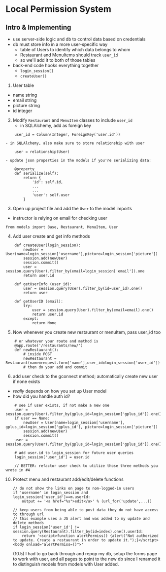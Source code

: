 # Local Permission System

## Intro & Implementing
- use server-side logic and db to control data based on credentials
- db must store info in a more user-specific way
	- table of Users to identify which data belongs to whom
	- Restaurant and MenuItems should track `user_id`
	- so we'll add it to both of those tables
- back-end code hooks everything together
	- `login_session[]`
	- `createUser()`

1. User table
- name string
- email string
- picture string
- id integer

2. Modify `Restaurant` and `MenuItem` classes to include `user_id`
	- in SQLAlchemy, add as foreign key
```
	user_id = Column(Integer, ForeignKey('user.id'))
```
	- in SQLAlchemy, also make sure to store relationship with user
```
	user = relationship(User)
```
	- update json properties in the models if you're serializing data:
```
	@property
	def serialize(self):
		return {
			'id': self.id,
			...
			...
			'user': self.user
		}
```

3. Open up project file and add the `User` to the model imports
- instructor is relying on email for checking user
```
from models import Base, Restaurant, MenuItem, User
```

4. Add user create and get info methods

```
	def createUser(login_session):
		newUser = User(name=login_session['username'],picture=login_session['picture'])
		session.add(newUser)
		session.commit()
		user = session.query(User).filter_by(email=login_session['email']).one
		return user.id

	def getUserInfo (user_id):
		user = session.query(User).filter_by(id=user_id).one()
		return user

	def getUserID (email):
		try:
			user = session.query(User).filter_by(email=email).one()
			return user.id
		except:
			return None
```

5. Now whenever you create new restaurant or menuItem, pass user_id too
```
	# or whatever your route and method is
	@app.route('/restaurants/new/')
	def newRestaurant():
		# inside POST
		newRestaurant = Restaurant(name=request.form['name'],user_id=login_session['user_id'])
		# then do your add and commit
```

6. add user check to the gconnect method; automatically create new user if none exists
- *really* depends on how you set up User model
- how did you handle auth id?
```
	# see if user exists, if not make a new one
	user = session.query(User).filter_by(gplus_id=login_session['gplus_id']).one()
	if user == None:
		newUser = User(name=login_session['username'], gplus_id=login_session['gplus_id'], picture=login_session['picture'])
		session.add(newUser)
		session.commit()
	user = session.query(User).filter_by(gplus_id=login_session['gplus_id']).one()

	# add user.id to login_session for future user queries
	login_session['user_id'] = user.id

	// BETTER: refactor user check to utilize those three methods you wrote in #4
```

10. Protect menu and restaurant add/edit/delete functions
		
		// do not show the links on page to non-logged-in users
		if 'username' in login_session and login_session['user_id']==m.userId:
			output += '<a href="%s">edit</a>' % (url_for('update',...))

		// keep users from being able to post data they do not have access to through url 
		// this example uses a JS alert and was added to my update and delete methods
		if login_session['user_id'] != session.query(Restaurant).filter_by(id=index).one().userId:
			return '<script>function alertPermiss() {alert("Not authorized to update. Create a restaurant in order to update it.");}</script><body onload="alertPermiss=()">'

	(10.5) I had to go back through and repop my db, setup the forms page to work with user, and all pages to point to the new db since I renamed it to distinguish models from models with User added.